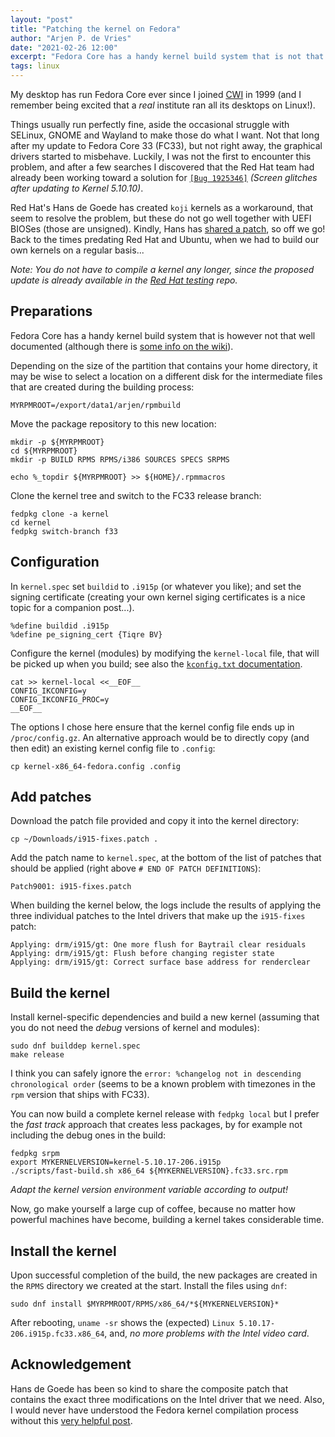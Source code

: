 ```yaml
---
layout: "post"
title: "Patching the kernel on Fedora"
author: "Arjen P. de Vries"
date: "2021-02-26 12:00"
excerpt: "Fedora Core has a handy kernel build system that is not that well documented..."
tags: linux
---
```


My desktop has run Fedora Core ever since I joined
[CWI](https://www.cwi.nl/) in 1999 (and I remember being excited that
a _real_ institute ran all its desktops on Linux!).

Things usually run perfectly fine, aside the occasional struggle with
SELinux, GNOME and Wayland to make those do what I want. Not that long
after my update to Fedora Core 33 (FC33), but not right away, the
graphical drivers started to misbehave. Luckily, I was not the first
to encounter this problem, and after a few searches I discovered that
the Red Hat team had already been working toward a solution for [`[Bug
1925346]`][bugzilla] _(Screen glitches after updating to Kernel 5.10.10)_.

Red Hat's Hans de Goede has created `koji` kernels as a workaround,
that seem to resolve the problem, but these do not go well together
with UEFI BIOSes (those are unsigned). Kindly, Hans has
[shared a patch](https://bugzilla.redhat.com/show_bug.cgi?id=1925346#c33), 
so off we go! Back to the times predating Red Hat and Ubuntu, when we
had to build our own kernels on a regular basis...

_Note: You do not have to compile a kernel any longer, since the proposed 
update is already available in the
[Red Hat testing](https://bugzilla.redhat.com/show_bug.cgi?id=1925346#c41)
repo._

## Preparations

Fedora Core has a handy kernel build system that is however not
that well documented (although there is [some info on the
wiki][fedkerneldoc]).

Depending on the size of the partition that contains your home
directory, it may be wise to select a location on a different disk for
the intermediate files that are created during the building process:

	MYRPMROOT=/export/data1/arjen/rpmbuild
	
Move the package repository to this new location:

	mkdir -p ${MYRPMROOT}
	cd ${MYRPMROOT}
	mkdir -p BUILD RPMS RPMS/i386 SOURCES SPECS SRPMS

    echo %_topdir ${MYRPMROOT} >> ${HOME}/.rpmmacros

Clone the kernel tree and switch to the FC33 release branch:

    fedpkg clone -a kernel
    cd kernel
    fedpkg switch-branch f33

## Configuration

In `kernel.spec` set `buildid` to `.i915p` (or whatever you like);
and set the signing certificate (creating your own kernel siging
certificates is a nice topic for a companion post...).

    %define buildid .i915p
	%define pe_signing_cert {Tiqre BV}

Configure the kernel (modules) by modifying the `kernel-local` file,
that will be picked up when you build; see also the [`kconfig.txt`
documentation][kconfig].

```
cat >> kernel-local <<__EOF__
CONFIG_IKCONFIG=y
CONFIG_IKCONFIG_PROC=y
__EOF__
```

The options I chose here ensure that the kernel config file ends up in
`/proc/config.gz`. 
An alternative approach would be to directly copy (and then edit) an
existing kernel config file to `.config`:

    cp kernel-x86_64-fedora.config .config

## Add patches

Download the patch file provided and copy it into the kernel
directory:

    cp ~/Downloads/i915-fixes.patch .

Add the patch name to `kernel.spec`, at the bottom of the list of
patches that should be applied (right above `# END OF PATCH
DEFINITIONS`):

    Patch9001: i915-fixes.patch

When building the kernel below, the logs include the results of
applying the three individual patches to the Intel drivers that make
up the `i915-fixes` patch:

```
Applying: drm/i915/gt: One more flush for Baytrail clear residuals
Applying: drm/i915/gt: Flush before changing register state
Applying: drm/i915/gt: Correct surface base address for renderclear
```

## Build the kernel

Install kernel-specific dependencies and build a new kernel (assuming
that you do not need the _debug_ versions of kernel and modules):

    sudo dnf builddep kernel.spec
	make release

I think you can safely ignore the `error: %changelog not in descending
chronological order` (seems to be a known problem with timezones in
the `rpm` version that ships with FC33).

You can now build a complete kernel release with `fedpkg local` but I
prefer the _fast track_ approach that creates less packages, by for
example not including the debug ones in the build:

    fedpkg srpm
    export MYKERNELVERSION=kernel-5.10.17-206.i915p
    ./scripts/fast-build.sh x86_64 ${MYKERNELVERSION}.fc33.src.rpm
	
_Adapt the kernel version environment variable according to output!_

Now, go make yourself a large cup of coffee, because no matter how
powerful machines have become, building a kernel takes considerable
time.

## Install the kernel

Upon successful completion of the build, the new packages are created
in the `RPMS` directory we created at the start. Install the files
using `dnf`:

    sudo dnf install $MYRPMROOT/RPMS/x86_64/*${MYKERNELVERSION}*

After rebooting, `uname -sr` shows the (expected) `Linux
5.10.17-206.i915p.fc33.x86_64`, and, _no more problems with the Intel
video card_.

## Acknowledgement

Hans de Goede has been so kind to share the composite patch that
contains the exact three modifications on the Intel driver that we
need. Also, I would never have understood the Fedora kernel
compilation process without this [very helpful
post](https://forum.level1techs.com/t/compile-fedora-kernel-the-fedora-way/149242).

[bugzilla]:		https://bugzilla.redhat.com/show_bug.cgi?id=1925346			"Bugzilla report on driver problems"
[fedkerneldoc]:	https://fedoraproject.org/wiki/Building_a_custom_kernel		"Fedora docs"
[kconfig]:		https://www.kernel.org/doc/Documentation/kbuild/kconfig.txt	"kconfig.txt"
